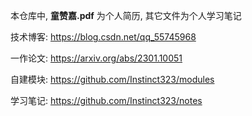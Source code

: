 本仓库中, **童赞嘉.pdf** 为个人简历, 其它文件为个人学习笔记

技术博客: https://blog.csdn.net/qq_55745968

一作论文: https://arxiv.org/abs/2301.10051

自建模块: https://github.com/Instinct323/modules

学习笔记: https://github.com/Instinct323/notes
